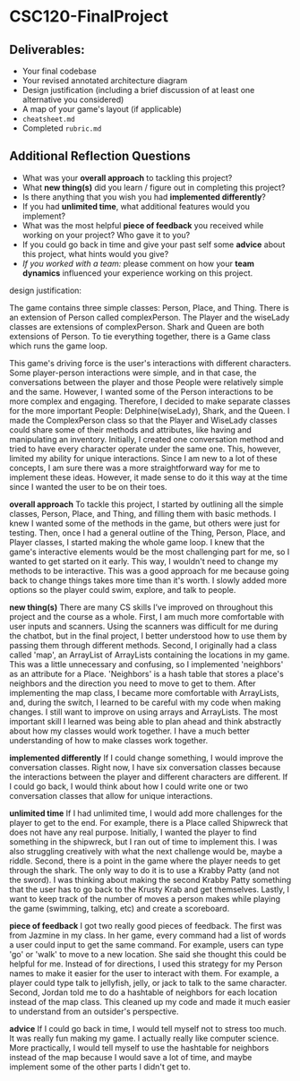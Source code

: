 # CSC120-FinalProject

## Deliverables:
 - Your final codebase
 - Your revised annotated architecture diagram
 - Design justification (including a brief discussion of at least one alternative you considered)
 - A map of your game's layout (if applicable)
 - `cheatsheet.md`
 - Completed `rubric.md`
  
## Additional Reflection Questions
 - What was your **overall approach** to tackling this project?
 - What **new thing(s)** did you learn / figure out in completing this project?
 - Is there anything that you wish you had **implemented differently**?
 - If you had **unlimited time**, what additional features would you implement?
 - What was the most helpful **piece of feedback** you received while working on your project? Who gave it to you?
 - If you could go back in time and give your past self some **advice** about this project, what hints would you give?
 - _If you worked with a team:_ please comment on how your **team dynamics** influenced your experience working on this project.


design justification:

The game contains three simple classes: Person, Place, and Thing. There is an extension of Person called complexPerson. The Player and the wiseLady classes are extensions of complexPerson. Shark and Queen are both extensions of Person. To tie everything together, there is a Game class which runs the game loop.

This game's driving force is the user's interactions with different characters. Some player-person interactions were simple, and in that case, the conversations between the player and those People were relatively simple and the same. However, I wanted some of the Person interactions to be more complex and engaging. Therefore, I decided to make separate classes for the more important People: Delphine(wiseLady), Shark, and the Queen. I made the ComplexPerson class so that the Player and WiseLady classes could share some of their methods and attributes, like having and manipulating an inventory. Initially, I created one conversation method and tried to have every character operate under the same one. This, however, limited my ability for unique interactions. Since I am new to a lot of these concepts, I am sure there was a more straightforward way for me to implement these ideas. However, it made sense to do it this way at the time since I wanted the user to be on their toes. 

**overall approach**
To tackle this project, I started by outlining all the simple classes, Person, Place, and Thing, and filling them with basic methods. I knew I wanted some of the methods in the game, but others were just for testing. Then, once I had a general outline of the Thing, Person, Place, and Player classes, I started making the whole game loop. I knew that the game's interactive elements would be the most challenging part for me, so I wanted to get started on it early. This way, I wouldn't need to change my methods to be interactive. This was a good approach for me because going back to change things takes more time than it's worth. I slowly added more options so the player could swim, explore, and talk to people.

**new thing(s)**
There are many CS skills I’ve improved on throughout this project and the course as a whole. First, I am much more comfortable with user inputs and scanners. Using the scanners was difficult for me during the chatbot, but in the final project, I better understood how to use them by passing them through different methods. Second, I originally had a class called 'map', an ArrayList of ArrayLists containing the locations in my game. This was a little unnecessary and confusing, so I implemented 'neighbors' as an attribute for a Place. 'Neighbors' is a hash table that stores a place's neighbors and the direction you need to move to get to them. After implementing the map class, I became more comfortable with ArrayLists, and, during the switch, I learned to be careful with my code when making changes. I still want to improve on using arrays and ArrayLists. The most important skill I learned was being able to plan ahead and think abstractly about how my classes would work together. I have a much better understanding of how to make classes work together.

**implemented differently**
If I could change something, I would improve the conversation classes. Right now, I have six conversation classes because the interactions between the player and different characters are different. If I could go back, I would think about how I could write one or two conversation classes that allow for unique interactions.

**unlimited time**
If I had unlimited time, I would add more challenges for the player to get to the end. For example, there is a Place called Shipwreck that does not have any real purpose. Initially, I wanted the player to find something in the shipwreck, but I ran out of time to implement this. I was also struggling creatively with what the next challenge would be, maybe a riddle. Second, there is a point in the game where the player needs to get through the shark. The only way to do it is to use a Krabby Patty (and not the sword). I was thinking about making the second Krabby Patty something that the user has to go back to the Krusty Krab and get themselves. Lastly, I want to keep track of the number of moves a person makes while playing the game (swimming, talking, etc) and create a scoreboard. 

**piece of feedback**
I got two really good pieces of feedback. The first was from Jazmine in my class. In her game, every command had a list of words a user could input to get the same command. For example, users can type 'go' or 'walk' to move to a new location. She said she thought this could be helpful for me. Instead of for directions, I used this strategy for my Person names to make it easier for the user to interact with them. For example, a player could type talk to jellyfish, jelly, or jack to talk to the same character. Second, Jordan told me to do a hashtable of neighbors for each location instead of the map class. This cleaned up my code and made it much easier to understand from an outsider's perspective.

**advice**
If I could go back in time, I would tell myself not to stress too much. It was really fun making my game. I actually really like computer science. More practically, I would tell myself to use the hashtable for neighbors instead of the map because I would save a lot of time, and maybe implement some of the other parts I didn't get to.



